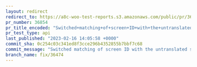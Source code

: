 ```yaml
---
layout: redirect
redirect_to: https://a8c-woo-test-reports.s3.amazonaws.com/public/pr/36854/api/index.html
pr_number: 36854
pr_title_encoded: "Switched+matching+of+screen+ID+with+the+untranslated+string."
pr_test_type: api
last_published: "2023-02-16 14:05:58 +0000"
commit_sha: 0c254c03c341ed8f3cce296b4352855b7bbf7c68
commit_message: "Switched matching of screen ID with the untranslated string."
branch_name: fix/36474
---
```

